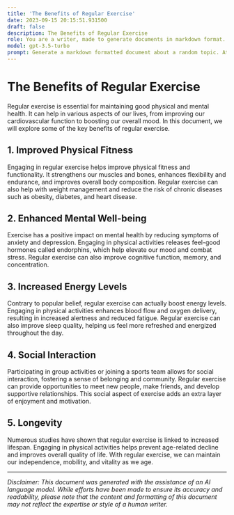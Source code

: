 ```yaml
---
title: 'The Benefits of Regular Exercise'
date: 2023-09-15 20:15:51.931500
draft: false
description: The Benefits of Regular Exercise
role: You are a writer, made to generate documents in markdown format. It is very important that all of the documents you generate are in valid markdown format.
model: gpt-3.5-turbo
prompt: Generate a markdown formatted document about a random topic. At the bottom, include a disclaimer explaining that the document was generated by you. The first line of the document should be the title. Make sure that the entire document is in proper markdown format, using a mix of various tags to make the document visually appealing.
---
```


# The Benefits of Regular Exercise

Regular exercise is essential for maintaining good physical and mental health. It can help in various aspects of our lives, from improving our cardiovascular function to boosting our overall mood. In this document, we will explore some of the key benefits of regular exercise.

## 1. Improved Physical Fitness

Engaging in regular exercise helps improve physical fitness and functionality. It strengthens our muscles and bones, enhances flexibility and endurance, and improves overall body composition. Regular exercise can also help with weight management and reduce the risk of chronic diseases such as obesity, diabetes, and heart disease.

## 2. Enhanced Mental Well-being

Exercise has a positive impact on mental health by reducing symptoms of anxiety and depression. Engaging in physical activities releases feel-good hormones called endorphins, which help elevate our mood and combat stress. Regular exercise can also improve cognitive function, memory, and concentration.

## 3. Increased Energy Levels

Contrary to popular belief, regular exercise can actually boost energy levels. Engaging in physical activities enhances blood flow and oxygen delivery, resulting in increased alertness and reduced fatigue. Regular exercise can also improve sleep quality, helping us feel more refreshed and energized throughout the day.

## 4. Social Interaction

Participating in group activities or joining a sports team allows for social interaction, fostering a sense of belonging and community. Regular exercise can provide opportunities to meet new people, make friends, and develop supportive relationships. This social aspect of exercise adds an extra layer of enjoyment and motivation.

## 5. Longevity

Numerous studies have shown that regular exercise is linked to increased lifespan. Engaging in physical activities helps prevent age-related decline and improves overall quality of life. With regular exercise, we can maintain our independence, mobility, and vitality as we age.

***

*Disclaimer: This document was generated with the assistance of an AI language model. While efforts have been made to ensure its accuracy and readability, please note that the content and formatting of this document may not reflect the expertise or style of a human writer.*